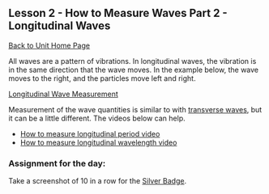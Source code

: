 ## Lesson 2 - How to Measure Waves Part 2 - Longitudinal Waves
[Back to Unit Home Page](./index.md)

All waves are a pattern of vibrations. In longitudinal waves, the vibration is in the same direction that the wave moves. In the example below, the wave moves to the right, and the particles move left and right.

[Longitudinal Wave Measurement](http://whscience.org/wavemeasure/longitudinal)

Measurement of the wave quantities is similar to with [transverse waves](./lesson1.md), but it can be a little different. The videos below can help.

- [How to measure longitudinal period video](./howtomeasurelongitudinalperiod.mp4)
- [How to measure longitudinal wavelength video](./howtomeasurelongitudinalwavelength.mp4)

### Assignment for the day:

Take a screenshot of 10 in a row for the [Silver Badge](./badges.md).
